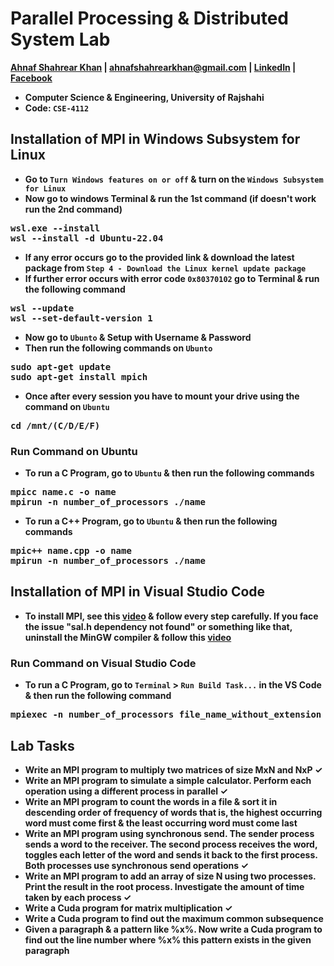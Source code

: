 # Parallel Processing & Distributed System Lab
**[Ahnaf Shahrear Khan](https://github.com/ahnafshahrear) | ahnafshahrearkhan@gmail.com | [LinkedIn](https://www.linkedin.com/in/ahnafshahrearkhan/) | [Facebook](https://www.facebook.com/ahnaf.shahrear.khan)**
- **Computer Science & Engineering, University of Rajshahi**
- **Code: `CSE-4112`**


## Installation of MPI in Windows Subsystem for Linux
- **Go to `Turn Windows features on or off` & turn on the `Windows Subsystem for Linux`**
- **Now go to windows Terminal & run the 1st command (if doesn't work run the 2nd command)**
<pre>
<b>wsl.exe --install</b>
<b>wsl --install -d Ubuntu-22.04</b>
</pre>
- **If any error occurs go to the provided link & download the latest package from `Step 4 - Download the Linux kernel update package`**
- **If further error occurs with error code `0x80370102` go to Terminal & run the following command**
<pre>
<b>wsl --update</b>
<b>wsl --set-default-version 1</b>
</pre>
- **Now go to `Ubunto` & Setup with Username & Password**
- **Then run the following commands on `Ubunto`**
<pre>
<b>sudo apt-get update</b>
<b>sudo apt-get install mpich</b>
</pre>
- **Once after every session you have to mount your drive using the command on `Ubuntu`**
<pre>
<b>cd /mnt/(C/D/E/F)</b>
</pre>


### Run Command on Ubuntu
- **To run a C Program, go to `Ubuntu` & then run the following commands**
<pre>
<b>mpicc name.c -o name</b>
<b>mpirun -n number_of_processors ./name</b>  
</pre>
- **To run a C++ Program, go to `Ubuntu` & then run the following commands**
<pre>
<b>mpic++ name.cpp -o name</b>
<b>mpirun -n number_of_processors ./name</b>  
</pre>


## Installation of MPI in Visual Studio Code
- **To install MPI, see this [video](https://www.youtube.com/watch?v=bkfCrj-rBjU) & follow every step carefully. If you face the issue "sal.h dependency not found" or something like that, uninstall the MinGW compiler & follow this [video](https://www.youtube.com/watch?v=_-O94qsnOLk)**


### Run Command on Visual Studio Code
- **To run a C Program, go to `Terminal` > `Run Build Task...` in the VS Code & then run the following command**
<pre>
<b>mpiexec -n number_of_processors file_name_without_extension</b>
</pre>



## Lab Tasks
- **Write an MPI program to multiply two matrices of size MxN and NxP ✓**
- **Write an MPI program to simulate a simple calculator. Perform each operation using a different process in parallel ✓**
- **Write an MPI program to count the words in a file & sort it in descending order of frequency of words that is, the highest occurring word must come first & the least occurring word must come last**
- **Write an MPI program using synchronous send. The sender process sends a word to the receiver. The second process receives the word, toggles each letter of the word and sends it back to the first process. Both processes use synchronous send operations ✓**
- **Write an MPI program to add an array of size N using two processes. Print the result in the root process. Investigate the amount of time taken by each process ✓**
- **Write a Cuda program for matrix multiplication ✓**
- **Write a Cuda program to find out the maximum common subsequence**
- **Given a paragraph & a pattern like %x%. Now write a Cuda program to find out the line number where %x% this pattern exists in the given paragraph**
